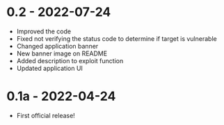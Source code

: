 # 0.2 - 2022-07-24
- Improved the code
- Fixed not verifying the status code to determine if target is vulnerable
- Changed application banner
- New banner image on README
- Added description to exploit function
- Updated application UI

# 0.1a - 2022-04-24
- First official release!